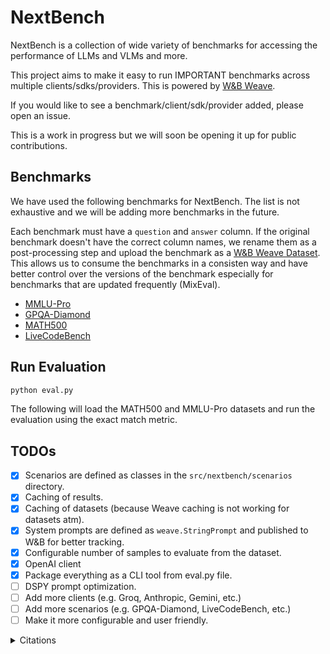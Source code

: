 # NextBench
NextBench is a collection of wide variety of benchmarks for accessing the performance of LLMs and VLMs and more.

This project aims to make it easy to run IMPORTANT benchmarks across multiple clients/sdks/providers. This is powered by [W&B Weave](https://weave-docs.wandb.ai).

If you would like to see a benchmark/client/sdk/provider added, please open an issue.

This is a work in progress but we will soon be opening it up for public contributions.


## Benchmarks

We have used the following benchmarks for NextBench. The list is not exhaustive and we will be adding more benchmarks in the future.

Each benchmark must have a `question` and `answer` column. If the original benchmark doesn't have the correct column names, we rename them as a post-processing step and upload the benchmark as a [W&B Weave Dataset](https://weave-docs.wandb.ai/guides/core-types/datasets). This allows us to consume the benchmarks in a consisten way and have better control over the versions of the benchmark especially for benchmarks that are updated frequently (MixEval).

- [MMLU-Pro](https://huggingface.co/datasets/TIGER-Lab/MMLU-Pro)
- [GPQA-Diamond](https://huggingface.co/datasets/Idavidrein/gpqa)
- [MATH500](https://huggingface.co/datasets/HuggingFaceH4/MATH-500)
- [LiveCodeBench](https://huggingface.co/datasets/livecodebench/code_generation_lite)

## Run Evaluation

```bash
python eval.py
```

The following will load the MATH500 and MMLU-Pro datasets and run the evaluation using the exact match metric.

## TODOs

- [x] Scenarios are defined as classes in the `src/nextbench/scenarios` directory.
- [x] Caching of results.
- [x] Caching of datasets (because Weave caching is not working for datasets atm).
- [x] System prompts are defined as `weave.StringPrompt` and published to W&B for better tracking.
- [x] Configurable number of samples to evaluate from the dataset.
- [x] OpenAI client
- [x] Package everything as a CLI tool from eval.py file.
- [ ] DSPY prompt optimization.
- [ ] Add more clients (e.g. Groq, Anthropic, Gemini, etc.)
- [ ] Add more scenarios (e.g. GPQA-Diamond, LiveCodeBench, etc.)
- [ ] Make it more configurable and user friendly.

<details>
<summary>Citations</summary>

```bibtex
@misc{wang2024mmluprorobustchallengingmultitask,
      title={MMLU-Pro: A More Robust and Challenging Multi-Task Language Understanding Benchmark}, 
      author={Yubo Wang and Xueguang Ma and Ge Zhang and Yuansheng Ni and Abhranil Chandra and Shiguang Guo and Weiming Ren and Aaran Arulraj and Xuan He and Ziyan Jiang and Tianle Li and Max Ku and Kai Wang and Alex Zhuang and Rongqi Fan and Xiang Yue and Wenhu Chen},
      year={2024},
      eprint={2406.01574},
      archivePrefix={arXiv},
      primaryClass={cs.CL},
      url={https://arxiv.org/abs/2406.01574}, 
}
```

```bibtex
@misc{rein2023gpqagraduatelevelgoogleproofqa,
      title={GPQA: A Graduate-Level Google-Proof Q&A Benchmark}, 
      author={David Rein and Betty Li Hou and Asa Cooper Stickland and Jackson Petty and Richard Yuanzhe Pang and Julien Dirani and Julian Michael and Samuel R. Bowman},
      year={2023},
      eprint={2311.12022},
      archivePrefix={arXiv},
      primaryClass={cs.AI},
      url={https://arxiv.org/abs/2311.12022}, 
}
```

```bibtex
@misc{jain2024livecodebenchholisticcontaminationfree,
      title={LiveCodeBench: Holistic and Contamination Free Evaluation of Large Language Models for Code}, 
      author={Naman Jain and King Han and Alex Gu and Wen-Ding Li and Fanjia Yan and Tianjun Zhang and Sida Wang and Armando Solar-Lezama and Koushik Sen and Ion Stoica},
      year={2024},
      eprint={2403.07974},
      archivePrefix={arXiv},
      primaryClass={cs.SE},
      url={https://arxiv.org/abs/2403.07974}, 
}
```
